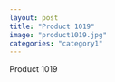 ```yaml
---
layout: post
title: "Product 1019"
image: "product1019.jpg"
categories: "category1"
---
```

Product 1019
